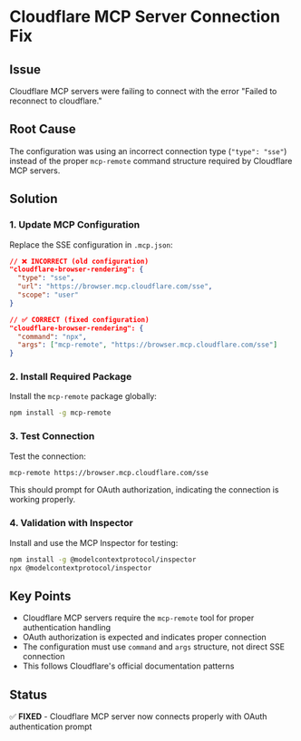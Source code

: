 # Cloudflare MCP Server Connection Fix

## Issue
Cloudflare MCP servers were failing to connect with the error "Failed to reconnect to cloudflare."

## Root Cause
The configuration was using an incorrect connection type (`"type": "sse"`) instead of the proper `mcp-remote` command structure required by Cloudflare MCP servers.

## Solution

### 1. Update MCP Configuration
Replace the SSE configuration in `.mcp.json`:

```json
// ❌ INCORRECT (old configuration)
"cloudflare-browser-rendering": {
  "type": "sse",
  "url": "https://browser.mcp.cloudflare.com/sse",
  "scope": "user"
}

// ✅ CORRECT (fixed configuration)
"cloudflare-browser-rendering": {
  "command": "npx",
  "args": ["mcp-remote", "https://browser.mcp.cloudflare.com/sse"]
}
```

### 2. Install Required Package
Install the `mcp-remote` package globally:

```bash
npm install -g mcp-remote
```

### 3. Test Connection
Test the connection:

```bash
mcp-remote https://browser.mcp.cloudflare.com/sse
```

This should prompt for OAuth authorization, indicating the connection is working properly.

### 4. Validation with Inspector
Install and use the MCP Inspector for testing:

```bash
npm install -g @modelcontextprotocol/inspector
npx @modelcontextprotocol/inspector
```

## Key Points

- Cloudflare MCP servers require the `mcp-remote` tool for proper authentication handling
- OAuth authorization is expected and indicates proper connection
- The configuration must use `command` and `args` structure, not direct SSE connection
- This follows Cloudflare's official documentation patterns

## Status
✅ **FIXED** - Cloudflare MCP server now connects properly with OAuth authentication prompt